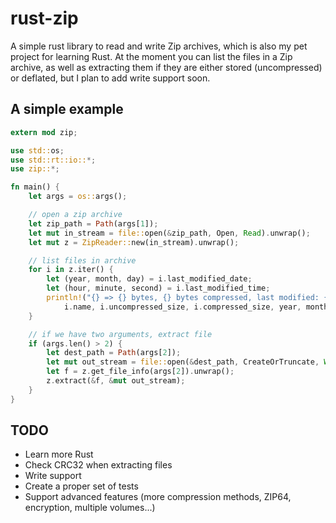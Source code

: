 # rust-zip

A simple rust library to read and write Zip archives, which is also my pet project for learning Rust.
At the moment you can list the files in a Zip archive, as well as extracting them if they are either stored
(uncompressed) or deflated, but I plan to add write support soon.

A simple example
----------------

```rust
extern mod zip;

use std::os;
use std::rt::io::*;
use zip::*;

fn main() {
    let args = os::args();

    // open a zip archive
    let zip_path = Path(args[1]);
    let mut in_stream = file::open(&zip_path, Open, Read).unwrap();
    let mut z = ZipReader::new(in_stream).unwrap();

    // list files in archive
    for i in z.iter() {
        let (year, month, day) = i.last_modified_date;
        let (hour, minute, second) = i.last_modified_time;
        println!("{} => {} bytes, {} bytes compressed, last modified: {}/{}/{} {}:{}:{}, encrypted: {}, CRC32={:#08x}",
            i.name, i.uncompressed_size, i.compressed_size, year, month, day, hour, minute, second, i.is_encrypted, i.crc32);
    }

    // if we have two arguments, extract file
    if (args.len() > 2) {
        let dest_path = Path(args[2]);
        let mut out_stream = file::open(&dest_path, CreateOrTruncate, Write).unwrap();
        let f = z.get_file_info(args[2]).unwrap();
        z.extract(&f, &mut out_stream);
    }
}
```

TODO
----

- Learn more Rust
- Check CRC32 when extracting files
- Write support
- Create a proper set of tests
- Support advanced features (more compression methods, ZIP64, encryption, multiple volumes...)

